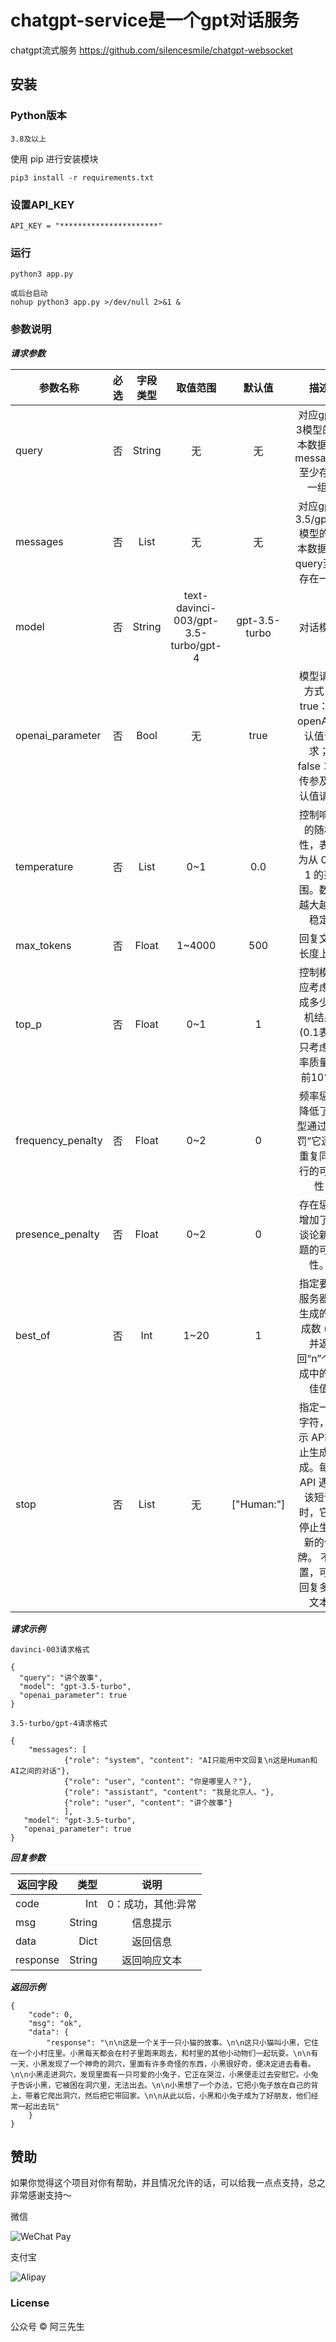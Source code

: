 # chatgpt-service是一个gpt对话服务

chatgpt流式服务
    https://github.com/silencesmile/chatgpt-websocket

## 安装

### Python版本

    3.8及以上

使用 pip 进行安装模块

    pip3 install -r requirements.txt

### 设置API_KEY

    API_KEY = "**********************"

### 运行

    python3 app.py
    
    或后台启动
    nohup python3 app.py >/dev/null 2>&1 &

### 参数说明

*****请求参数*****

| 参数名称        | 必选   |  字段类型  | 取值范围  | 默认值  | 描述  |
| --------   | -----:  | :----:  | :----:  | :----:  | :----:  |
| query     | 否 |   String     |  无     |  无     |  对应gpt-3模型的文本数据(与messages至少存在一组)     |
| messages     | 否 |   List     |  无     |  无     |  对应gpt-3.5/gpt-4模型的文本数据(与query至少存在一组     |
| model     | 否 |   String     |  text-davinci-003/gpt-3.5-turbo/gpt-4     |  gpt-3.5-turbo   |  对话模型     |
| openai_parameter     | 否 |   Bool     |  无     |  true    |  模型请求方式：true：按openAI默认值请求；false：按传参及默认值请求     |
| temperature     | 否 |   List     |  0~1     |  0.0     |  控制响应的随机性，表示为从 0 到 1 的范围。数值越大越不稳定     |
| max_tokens     | 否 |   Float     |  1~4000     |  500     |  回复文本长度上限     |
| top_p     | 否 |   Float     |  0~1     |  1     |  控制模型应考虑完成多少随机结果(0.1表示只考虑概率质量为前10%)     |
| frequency_penalty     | 否 |   Float     |  0~2     |  0     |  频率惩罚降低了模型通过“惩罚”它逐字重复同一行的可能性     |
| presence_penalty     | 否 |   Float     |  0~2     |  0     |  存在惩罚增加了它谈论新话题的可能性。     |
| best_of     | 否 |   Int     |  1~20      |  1    |  指定要在服务器端生成的完成数 (n) 并返回“n”个完成中的最佳值     |
| stop     | 否 |   List     |  无     |  ["Human:"]     |  指定一组字符，指示 API 停止生成完成。每当 API 遇到该短语时，它将停止生成新的令牌。 不设置，可能回复多轮文本     |

*****请求示例*****

    davinci-003请求格式

    {
      "query": "讲个故事",
      "model": "gpt-3.5-turbo",
      "openai_parameter": true
    }
    
    3.5-turbo/gpt-4请求格式

    {
        "messages": [
                {"role": "system", "content": "AI只能用中文回复\n这是Human和AI之间的对话"},
                {"role": "user", "content": "你是哪里人？"},
                {"role": "assistant", "content": "我是北京人。"},
                {"role": "user", "content": "讲个故事"}
                ],
       "model": "gpt-3.5-turbo",
       "openai_parameter": true
    }


*****回复参数*****

| 返回字段        |  类型   | 说明  |
| --------   | -----:  | :----:  | 
| code     | Int |   0：成功，其他:异常    |  
| msg     | String |   信息提示     |  
| data     | Dict |   返回信息     |  
| response     | String |   返回响应文本     | 

*****返回示例*****

    {
        "code": 0,
        "msg": "ok",
        "data": {
            "response": "\n\n这是一个关于一只小猫的故事。\n\n这只小猫叫小黑，它住在一个小村庄里。小黑每天都会在村子里跑来跑去，和村里的其他小动物们一起玩耍。\n\n有一天，小黑发现了一个神奇的洞穴，里面有许多奇怪的东西，小黑很好奇，便决定进去看看。\n\n小黑走进洞穴，发现里面有一只可爱的小兔子，它正在哭泣，小黑便走过去安慰它。小兔子告诉小黑，它被困在洞穴里，无法出去。\n\n小黑想了一个办法，它把小兔子放在自己的背上，带着它爬出洞穴，然后把它带回家。\n\n从此以后，小黑和小兔子成为了好朋友，他们经常一起出去玩"
        }
    }

## 赞助

如果你觉得这个项目对你有帮助，并且情况允许的话，可以给我一点点支持，总之非常感谢支持～

微信

![WeChat Pay](https://github.com/silencesmile/chatgpt-service/blob/main/doc/wechatPay.png)

支付宝

![Alipay](https://github.com/silencesmile/chatgpt-service/blob/main/doc/aliPay.png)

### License

公众号 © 阿三先生
